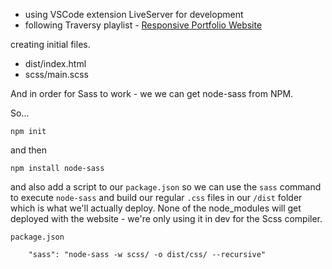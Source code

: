 - using VSCode extension LiveServer for development
- following Traversy playlist - [Responsive Portfolio Website](https://www.youtube.com/playlist?list=PLillGF-RfqbYoGoCjKoMOkVznV6aSXKzU)

creating initial files.

- dist/index.html
- scss/main.scss

And in order for Sass to work - we we can get node-sass from NPM.

So...

`npm init`

and then

`npm install node-sass`

and also add a script to our `package.json` so we can use the `sass` command to execute `node-sass` and build our regular `.css` files in our `/dist` folder which is what we'll actually deploy. None of the node_modules will get deployed with the website - we're only using it in dev for the Scss compiler.

`package.json`

```
    "sass": "node-sass -w scss/ -o dist/css/ --recursive"
```
